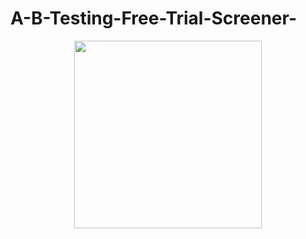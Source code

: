 # A-B-Testing-Free-Trial-Screener-

<p align="center">
  <img weight=500 height=300 src="https://user-images.githubusercontent.com/49653689/94883645-2ed09280-0439-11eb-9dbb-0684456da3ed.png">
</p>
